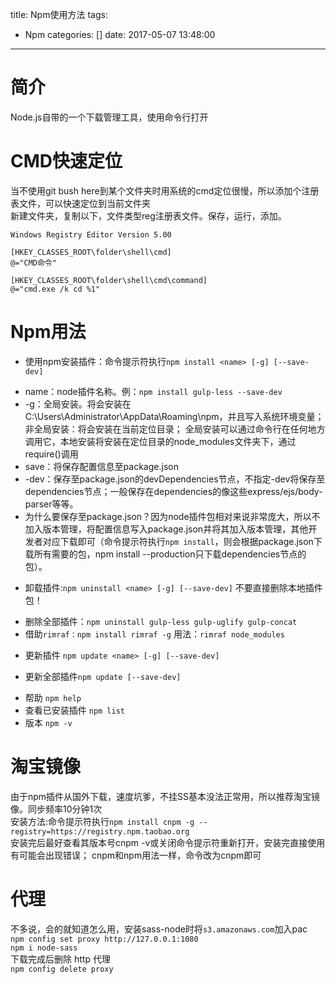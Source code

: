 title: Npm使用方法
tags:
  - Npm
categories: []
date: 2017-05-07 13:48:00
---
# 简介
Node.js自带的一个下载管理工具，使用命令行打开    
<!--more-->

# CMD快速定位
当不使用git bush here到某个文件夹时用系统的cmd定位很慢，所以添加个注册表文件，可以快速定位到当前文件夹    
新建文件夹，复制以下，文件类型reg注册表文件。保存，运行，添加。

	Windows Registry Editor Version 5.00  
  
	[HKEY_CLASSES_ROOT\folder\shell\cmd]  
	@="CMD命令"  
  
	[HKEY_CLASSES_ROOT\folder\shell\cmd\command]  
	@="cmd.exe /k cd %1"  

# Npm用法
* 使用npm安装插件：命令提示符执行`npm install <name> [-g] [--save-dev]`
 - name：node插件名称。例：`npm install gulp-less --save-dev`
 - -g：全局安装。将会安装在C:\Users\Administrator\AppData\Roaming\npm，并且写入系统环境变量；  非全局安装：将会安装在当前定位目录；  全局安装可以通过命令行在任何地方调用它，本地安装将安装在定位目录的node_modules文件夹下，通过require()调用
 - save：将保存配置信息至package.json
 - -dev：保存至package.json的devDependencies节点，不指定-dev将保存至dependencies节点；一般保存在dependencies的像这些express/ejs/body-parser等等。
 - 为什么要保存至package.json？因为node插件包相对来说非常庞大，所以不加入版本管理，将配置信息写入package.json并将其加入版本管理，其他开发者对应下载即可（命令提示符执行`npm install`，则会根据package.json下载所有需要的包，npm install --production只下载dependencies节点的包）。
* 卸载插件:`npm uninstall <name> [-g] [--save-dev]` 不要直接删除本地插件包！
 - 删除全部插件：`npm uninstall gulp-less gulp-uglify gulp-concat `
 - 借助`rimraf：npm install rimraf -g` 用法：`rimraf node_modules`
* 更新插件 `npm update <name> [-g] [--save-dev]`
 - 更新全部插件`npm update [--save-dev]`
* 帮助 `npm help`
* 查看已安装插件 `npm list`
* 版本 `npm -v`

# 淘宝镜像
由于npm插件从国外下载，速度坑爹，不挂SS基本没法正常用，所以推荐淘宝镜像。同步频率10分钟1次    
安装方法:命令提示符执行`npm install cnpm -g --registry=https://registry.npm.taobao.org`     
安装完后最好查看其版本号cnpm -v或关闭命令提示符重新打开，安装完直接使用有可能会出现错误；
cnpm和npm用法一样，命令改为cnpm即可

# 代理
不多说，会的就知道怎么用，安装sass-node时将`s3.amazonaws.com`加入pac    
`npm config set proxy http://127.0.0.1:1080`    
`npm i node-sass`    
下载完成后删除 http 代理    
`npm config delete proxy`